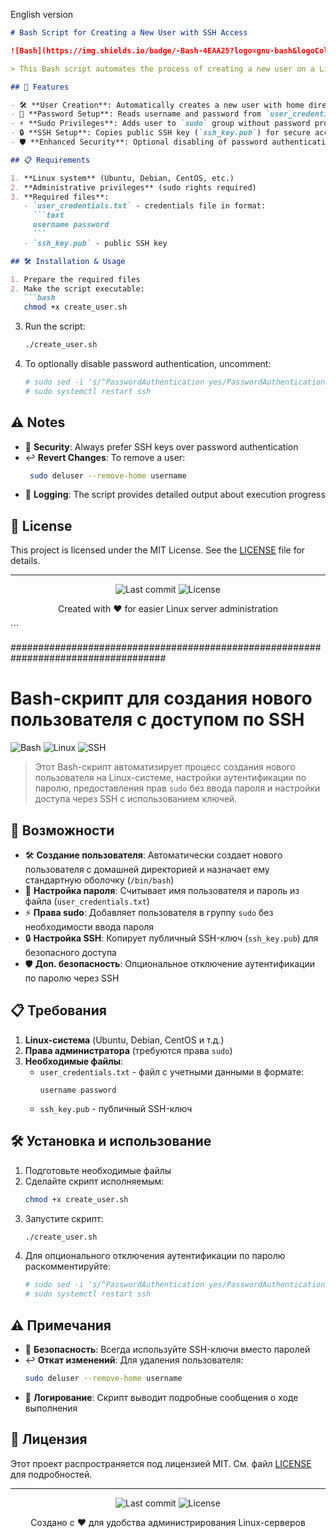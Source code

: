 English version 

```markdown
# Bash Script for Creating a New User with SSH Access

![Bash](https://img.shields.io/badge/-Bash-4EAA25?logo=gnu-bash&logoColor=white) ![Linux](https://img.shields.io/badge/-Linux-FCC624?logo=linux&logoColor=black) ![SSH](https://img.shields.io/badge/-SSH-67A1D6?logo=ssh&logoColor=white)

> This Bash script automates the process of creating a new user on a Linux system, setting up password authentication, granting passwordless `sudo` privileges, and configuring SSH key-based access.

## 🚀 Features

- 🛠 **User Creation**: Automatically creates a new user with home directory and assigns `/bin/bash` as default shell
- 🔑 **Password Setup**: Reads username and password from `user_credentials.txt` file
- ⚡ **Sudo Privileges**: Adds user to `sudo` group without password prompt requirement
- 🔒 **SSH Setup**: Copies public SSH key (`ssh_key.pub`) for secure access
- 🛡 **Enhanced Security**: Optional disabling of password authentication for SSH

## 📋 Requirements

1. **Linux system** (Ubuntu, Debian, CentOS, etc.)
2. **Administrative privileges** (sudo rights required)
3. **Required files**:
   - `user_credentials.txt` - credentials file in format:
     ```text
     username password
     ```
   - `ssh_key.pub` - public SSH key

## 🛠 Installation & Usage

1. Prepare the required files
2. Make the script executable:
   ```bash
   chmod +x create_user.sh
   ```
3. Run the script:
   ```bash
   ./create_user.sh
   ```
4. To optionally disable password authentication, uncomment:
   ```bash
   # sudo sed -i 's/^PasswordAuthentication yes/PasswordAuthentication no/' /etc/ssh/sshd_config
   # sudo systemctl restart ssh
   ```

## ⚠️ Notes

- 🔐 **Security**: Always prefer SSH keys over password authentication
- ↩️ **Revert Changes**: To remove a user:
  ```bash
   sudo deluser --remove-home username
   ```
- 📜 **Logging**: The script provides detailed output about execution progress

## 📜 License

This project is licensed under the MIT License. See the [LICENSE](LICENSE) file for details.

---

<p align="center">
  <img src="https://img.shields.io/github/last-commit/username/repo?style=for-the-badge" alt="Last commit">
  <img src="https://img.shields.io/github/license/username/repo?style=for-the-badge" alt="License">
</p>

<p align="center">
  Created with ❤️ for easier Linux server administration
</p>
```


 ####################################################################################
 
 # Bash-скрипт для создания нового пользователя с доступом по SSH

![Bash](https://img.shields.io/badge/-Bash-4EAA25?logo=gnu-bash&logoColor=white) ![Linux](https://img.shields.io/badge/-Linux-FCC624?logo=linux&logoColor=black) ![SSH](https://img.shields.io/badge/-SSH-67A1D6?logo=ssh&logoColor=white)

> Этот Bash-скрипт автоматизирует процесс создания нового пользователя на Linux-системе, настройки аутентификации по паролю, предоставления прав `sudo` без ввода пароля и настройки доступа через SSH с использованием ключей.

## 🚀 Возможности

- 🛠 **Создание пользователя**: Автоматически создает нового пользователя с домашней директорией и назначает ему стандартную оболочку (`/bin/bash`)
- 🔑 **Настройка пароля**: Считывает имя пользователя и пароль из файла (`user_credentials.txt`)
- ⚡ **Права sudo**: Добавляет пользователя в группу `sudo` без необходимости ввода пароля
- 🔒 **Настройка SSH**: Копирует публичный SSH-ключ (`ssh_key.pub`) для безопасного доступа
- 🛡 **Доп. безопасность**: Опциональное отключение аутентификации по паролю через SSH

## 📋 Требования

1. **Linux-система** (Ubuntu, Debian, CentOS и т.д.)
2. **Права администратора** (требуются права `sudo`)
3. **Необходимые файлы**:
   - `user_credentials.txt` - файл с учетными данными в формате:
     ```text
     username password
     ```
   - `ssh_key.pub` - публичный SSH-ключ

## 🛠 Установка и использование

1. Подготовьте необходимые файлы
2. Сделайте скрипт исполняемым:
   ```bash
   chmod +x create_user.sh
   ```
3. Запустите скрипт:
   ```bash
   ./create_user.sh
   ```
4. Для опционального отключения аутентификации по паролю раскомментируйте:
   ```bash
   # sudo sed -i 's/^PasswordAuthentication yes/PasswordAuthentication no/' /etc/ssh/sshd_config
   # sudo systemctl restart ssh
   ```

## ⚠️ Примечания

- 🔐 **Безопасность**: Всегда используйте SSH-ключи вместо паролей
- ↩️ **Откат изменений**: Для удаления пользователя:
  ```bash
  sudo deluser --remove-home username
  ```
- 📜 **Логирование**: Скрипт выводит подробные сообщения о ходе выполнения

## 📜 Лицензия

Этот проект распространяется под лицензией MIT. См. файл [LICENSE](LICENSE) для подробностей.

---

<p align="center">
  <img src="https://img.shields.io/github/last-commit/username/repo?style=for-the-badge" alt="Last commit">
  <img src="https://img.shields.io/github/license/username/repo?style=for-the-badge" alt="License">
</p>

<p align="center">
  Создано с ❤️ для удобства администрирования Linux-серверов
</p>
